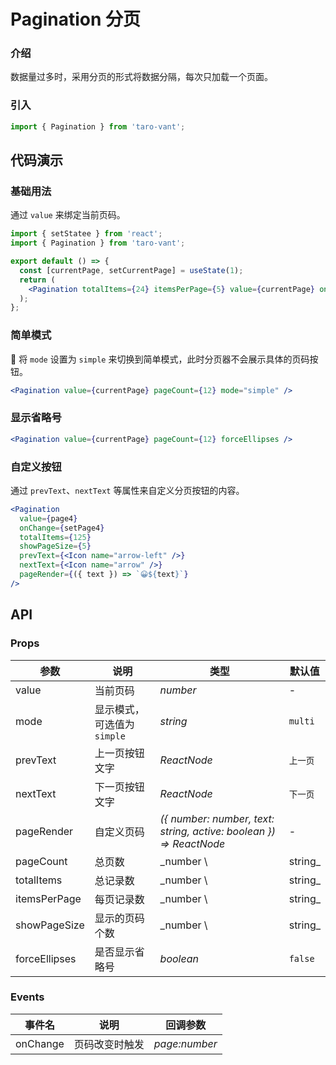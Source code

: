 # Pagination 分页

### 介绍

数据量过多时，采用分页的形式将数据分隔，每次只加载一个页面。

### 引入

```js
import { Pagination } from 'taro-vant';
```

## 代码演示

### 基础用法

通过 `value` 来绑定当前页码。

```jsx
import { setStatee } from 'react';
import { Pagination } from 'taro-vant';

export default () => {
  const [currentPage, setCurrentPage] = useState(1);
  return (
    <Pagination totalItems={24} itemsPerPage={5} value={currentPage} onChange={setCurrentPage} />
  );
};
```

### 简单模式

 将 `mode` 设置为 `simple` 来切换到简单模式，此时分页器不会展示具体的页码按钮。

```jsx
<Pagination value={currentPage} pageCount={12} mode="simple" />
```

### 显示省略号

```jsx
<Pagination value={currentPage} pageCount={12} forceEllipses />
```

### 自定义按钮

通过 `prevText`、`nextText` 等属性来自定义分页按钮的内容。

```jsx
<Pagination
  value={page4}
  onChange={setPage4}
  totalItems={125}
  showPageSize={5}
  prevText={<Icon name="arrow-left" />}
  nextText={<Icon name="arrow" />}
  pageRender={({ text }) => `😀${text}`}
/>
```

## API

### Props

| 参数            | 说明                 | 类型                                                                 | 默认值     |
|---------------|--------------------|--------------------------------------------------------------------|---------|
| value         | 当前页码               | _number_                                                           | -       |
| mode          | 显示模式，可选值为 `simple` | _string_                                                           | `multi` |
| prevText      | 上一页按钮文字            | _ReactNode_                                                        | `上一页`   |
| nextText      | 下一页按钮文字            | _ReactNode_                                                        | `下一页`   |
| pageRender    | 自定义页码              | _({ number: number, text: string, active: boolean }) => ReactNode_ | -       |
| pageCount     | 总页数                | _number \                                                          | string_ | 根据页数计算 |
| totalItems    | 总记录数               | _number \                                                          | string_ | `0` |
| itemsPerPage  | 每页记录数              | _number \                                                          | string_ | `10` |
| showPageSize  | 显示的页码个数            | _number \                                                          | string_ | `5` |
| forceEllipses | 是否显示省略号            | _boolean_                                                          | `false` |

### Events

| 事件名      | 说明      | 回调参数          |
|----------|---------|---------------|
| onChange | 页码改变时触发 | _page:number_ |
